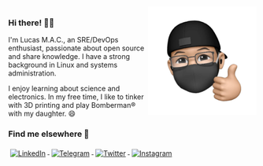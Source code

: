 <img src="me-memoji.png" align="right" width="220px">

### Hi there! 👋🏼

I'm Lucas M.A.C., an SRE/DevOps enthusiast, passionate about open source and share knowledge. I have a strong background in Linux and systems administration.

I enjoy learning about science and electronics. In my free time, I like to tinker with 3D printing and play Bomberman® with my daughter. 😄

### Find me elsewhere 📢
<p align="left">
  <a href="https://linkedin.com/in/olucasmac/" target="_blank">
    <img src="https://raw.githubusercontent.com/olucasmac/ColoredBadges/master/svg/social/linkedin.svg" alt="LinkedIn" style="vertical-align:top; margin:4px">
  </a>

  <a href="https://t.me/olucasmac" target="_blank">
    <img src="https://raw.githubusercontent.com/olucasmac/ColoredBadges/master/svg/social/telegram.svg" alt="Telegram" style="vertical-align:top; margin:4px">
  </a>  

  <a href="https://twitter.com/olucasmac" target="_blank">
    <img src="https://raw.githubusercontent.com/olucasmac/ColoredBadges/master/svg/social/twitter.svg" alt="Twitter" style="vertical-align:top; margin:4px">
  </a>  

  <a href="https://instagram.com/olucasmac/" target="_blank">
    <img src="https://raw.githubusercontent.com/olucasmac/ColoredBadges/master/svg/social/instagram.svg" alt="Instagram" style="vertical-align:top; margin:4px">
  </a>
</p>
